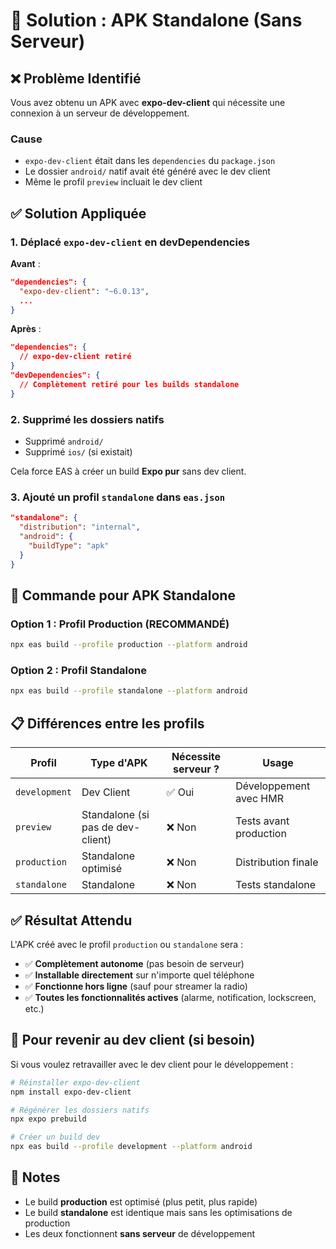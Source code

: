 # 🎯 Solution : APK Standalone (Sans Serveur)

## ❌ Problème Identifié

Vous avez obtenu un APK avec **expo-dev-client** qui nécessite une connexion à un serveur de développement.

### Cause

- `expo-dev-client` était dans les `dependencies` du `package.json`
- Le dossier `android/` natif avait été généré avec le dev client
- Même le profil `preview` incluait le dev client

## ✅ Solution Appliquée

### 1. Déplacé `expo-dev-client` en devDependencies

**Avant** :

```json
"dependencies": {
  "expo-dev-client": "~6.0.13",
  ...
}
```

**Après** :

```json
"dependencies": {
  // expo-dev-client retiré
}
"devDependencies": {
  // Complètement retiré pour les builds standalone
}
```

### 2. Supprimé les dossiers natifs

- Supprimé `android/`
- Supprimé `ios/` (si existait)

Cela force EAS à créer un build **Expo pur** sans dev client.

### 3. Ajouté un profil `standalone` dans `eas.json`

```json
"standalone": {
  "distribution": "internal",
  "android": {
    "buildType": "apk"
  }
}
```

## 🚀 Commande pour APK Standalone

### Option 1 : Profil Production (RECOMMANDÉ)

```bash
npx eas build --profile production --platform android
```

### Option 2 : Profil Standalone

```bash
npx eas build --profile standalone --platform android
```

## 📋 Différences entre les profils

| Profil        | Type d'APK                        | Nécessite serveur ? | Usage                  |
| ------------- | --------------------------------- | ------------------- | ---------------------- |
| `development` | Dev Client                        | ✅ Oui              | Développement avec HMR |
| `preview`     | Standalone (si pas de dev-client) | ❌ Non              | Tests avant production |
| `production`  | Standalone optimisé               | ❌ Non              | Distribution finale    |
| `standalone`  | Standalone                        | ❌ Non              | Tests standalone       |

## ✅ Résultat Attendu

L'APK créé avec le profil `production` ou `standalone` sera :

- ✅ **Complètement autonome** (pas besoin de serveur)
- ✅ **Installable directement** sur n'importe quel téléphone
- ✅ **Fonctionne hors ligne** (sauf pour streamer la radio)
- ✅ **Toutes les fonctionnalités actives** (alarme, notification, lockscreen, etc.)

## 🔄 Pour revenir au dev client (si besoin)

Si vous voulez retravailler avec le dev client pour le développement :

```bash
# Réinstaller expo-dev-client
npm install expo-dev-client

# Régénérer les dossiers natifs
npx expo prebuild

# Créer un build dev
npx eas build --profile development --platform android
```

## 📝 Notes

- Le build **production** est optimisé (plus petit, plus rapide)
- Le build **standalone** est identique mais sans les optimisations de production
- Les deux fonctionnent **sans serveur** de développement

